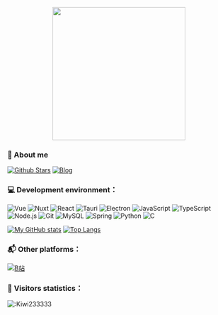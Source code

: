 <p align="center">
<img align=center src="https://kiwi233.top/kiwi.gif" width="300" style="border-radous: 6px;"/>
</p>

### 🤔 About me

[![Github Stars](https://img.shields.io/github/stars/Kiwi233333?style=for-the-badge&color=2da44e&label=Github%20Star&logo=github)](https://github.com/Kiwi233333)
[![Blog](https://img.shields.io/badge/-kiwi233.top-0ea5e9?style=for-the-badge&logo=Bloglovin&logoColor=white&label=个人博客)](https://kiwi233.top)

### 💻 **Development environment：**

<p>
 
![Vue](https://img.shields.io/badge/Vue-35495E?style=for-the-badge&logo=vue.js&logoColor=4FC08D)
![Nuxt](https://img.shields.io/badge/Nuxt-002D3A?style=for-the-badge&logo=nuxt.js&logoColor=white)
![React](https://img.shields.io/badge/React-20232A?style=for-the-badge&logo=react&logoColor=61DAFB)
![Tauri](https://img.shields.io/badge/Tauri-1E1E1E?style=for-the-badge&logo=tauri&logoColor=white)
![Electron](https://img.shields.io/badge/Electron-47848F?style=for-the-badge&logo=electron&logoColor=white)
![JavaScript](https://img.shields.io/badge/JavaScript-F7DF1E?style=for-the-badge&logo=javascript&logoColor=black) 
![TypeScript](https://img.shields.io/badge/TypeScript-007ACC?style=for-the-badge&logo=typescript&logoColor=white)
![Node.js](https://img.shields.io/badge/Node.js-43853D?style=for-the-badge&logo=node.js&logoColor=white)
![Git](https://img.shields.io/badge/Git-F05033?style=for-the-badge&logo=git&logoColor=white) 
![MySQL](https://img.shields.io/badge/MySQL-4479A1?style=for-the-badge&logo=mysql&logoColor=white)
![Spring](https://img.shields.io/badge/Spring-6DB33F?style=for-the-badge&logo=spring&logoColor=white)
![Python](https://img.shields.io/badge/Python-3776AB?style=for-the-badge&logo=python&logoColor=white)
![C](https://img.shields.io/badge/C-00599C?style=for-the-badge&logo=c&logoColor=white)

</p>

[![My GitHub stats](https://github-readme-stats.vercel.app/api?username=Kiwi233333&count_private=true&theme=aura&hide=contribs&include_all_commits=true&line_height=24.0)](https://github.com/anuraghazra/github-readme-stats) [![Top Langs](https://github-readme-stats.vercel.app/api/top-langs/?username=Kiwi233333&theme=aura&layout=compact&card_width=360)](https://github.com/anuraghazra/github-readme-stats)

### 📬 **Other platforms：**

[![B站](https://img.shields.io/badge/BiliBili-00A1D6?style=for-the-badge&logo=Bilibili&logoColor=white)](https://space.bilibili.com/37574787)

### 👀 **Visitors statistics：**

![:Kiwi233333](https://count.getloli.com/get/@:Kiwi233333?theme=rule34)
